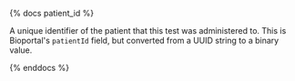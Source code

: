 {% docs patient_id %}

A unique identifier of the patient that this test was administered to.
This is Bioportal's `patientId` field, but converted from a UUID string
to a binary value.

{% enddocs %}